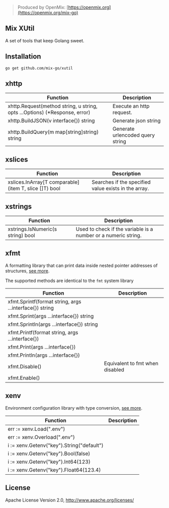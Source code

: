 > Produced by OpenMix: [https://openmix.org](https://openmix.org/mix-go)

## Mix XUtil

A set of tools that keep Golang sweet.

## Installation

```
go get github.com/mix-go/xutil
```

## xhttp

| Function                                                                   | Description                      |  
|----------------------------------------------------------------------------|----------------------------------|
| xhttp.Request(method string, u string, opts ...Options) (*Response, error) | Execute an http request.         |
| xhttp.BuildJSON(v interface{}) string                                      | Generate json string             |
| xhttp.BuildQuery(m map[string]string) string                               | Generate urlencoded query string |

## xslices

| Function                                              | Description                                          |  
|-------------------------------------------------------|------------------------------------------------------|
| xslices.InArray[T comparable](item T, slice []T) bool | Searches if the specified value exists in the array. |

## xstrings

| Function                          | Description                                                    |  
|-----------------------------------|----------------------------------------------------------------|
| xstrings.IsNumeric(s string) bool | Used to check if the variable is a number or a numeric string. |

## xfmt

A formatting library that can print data inside nested pointer addresses of structures, [see more](xfmt/README.md).

The supported methods are identical to the `fmt` system library

| Function                                                | Description                     |  
|---------------------------------------------------------|---------------------------------|
| xfmt.Sprintf(format string, args ...interface{}) string |                                 |
| xfmt.Sprint(args ...interface{}) string                 |                                 |
| xfmt.Sprintln(args ...interface{}) string               |                                 |
| xfmt.Printf(format string, args ...interface{})         |                                 |
| xfmt.Print(args ...interface{})                         |                                 |
| xfmt.Println(args ...interface{})                       |                                 |
| xfmt.Disable()                                          | Equivalent to fmt when disabled |
| xfmt.Enable()                                           |                                 |

## xenv

Environment configuration library with type conversion, [see more](xenv/README.md).

| Function                                  | Description |  
|-------------------------------------------|-------------|
| err := xenv.Load(".env")                  |             |
| err := xenv.Overload(".env")              |             |
| i := xenv.Getenv("key").String("default") |             |
| i := xenv.Getenv("key").Bool(false)       |             |
| i := xenv.Getenv("key").Int64(123)        |             |
| i := xenv.Getenv("key").Float64(123.4)    |             |

## License

Apache License Version 2.0, http://www.apache.org/licenses/
